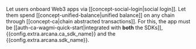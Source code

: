 Let users onboard Web3 apps via [[concept-social-login|social login]]. Let them spend [[concept-unified-balance|unified balance]] on any chain through [[concept-ca|chain abstracted transactions]]. For this, the app must be [[auth-ca-wagmi-quick-start|integrated with **both** the SDKs]], {{config.extra.arcana.ca_sdk_name}} and the {{config.extra.arcana.sdk_name}}.
